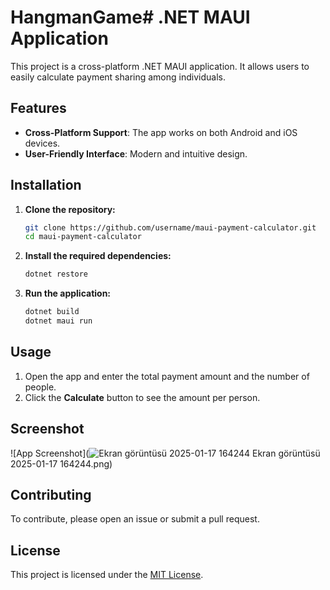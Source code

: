 # HangmanGame# .NET MAUI Application

This project is a cross-platform .NET MAUI application. It allows users to easily calculate payment sharing among individuals.

## Features

- **Cross-Platform Support**: The app works on both Android and iOS devices.
- **User-Friendly Interface**: Modern and intuitive design.

## Installation

1. **Clone the repository:**
   ```bash
   git clone https://github.com/username/maui-payment-calculator.git
   cd maui-payment-calculator
   ```

2. **Install the required dependencies:**
   ```bash
   dotnet restore
   ```

3. **Run the application:**
   ```bash
   dotnet build
   dotnet maui run
   ```

## Usage

1. Open the app and enter the total payment amount and the number of people.
2. Click the **Calculate** button to see the amount per person.

## Screenshot

![App Screenshot](![Ekran görüntüsü 2025-01-17 164244](https://github.com/user-attachments/assets/b89ddf99-b4e1-431e-afb5-3cb82408095a)
Ekran görüntüsü 2025-01-17 164244.png)

## Contributing

To contribute, please open an issue or submit a pull request.

## License

This project is licensed under the [MIT License](LICENSE).
